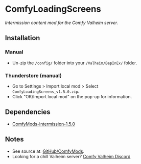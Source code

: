 # ComfyLoadingScreens

*Intermission content mod for the Comfy Valheim server.*

## Installation

### Manual

  * Un-zip the `/config/` folder into your `/Valheim/BepInEx/` folder.

### Thunderstore (manual)

  * Go to Settings > Import local mod > Select `ComfyLoadingScreens_v1.5.0.zip`.
  * Click "OK/Import local mod" on the pop-up for information.

## Dependencies

 * [ComfyMods-Intermission-1.5.0](https://valheim.thunderstore.io/package/ComfyMods/Intermission/)

## Notes

  * See source at: [GitHub/ComfyMods](https://github.com/redseiko/ComfyMods/tree/main/ComfyLoadingScreens).
  * Looking for a chill Valheim server? [Comfy Valheim Discord](https://discord.gg/ameHJz5PFk)
